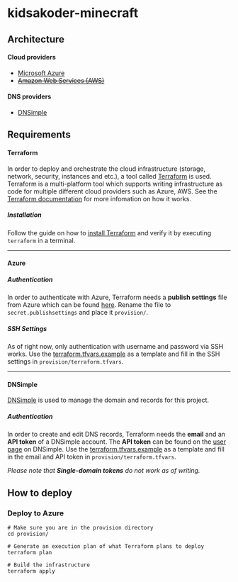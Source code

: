 kidsakoder-minecraft
====================

## Architecture
#### Cloud providers
* [Microsoft Azure](https://azure.microsoft.com/en-us/)
* ~~[Amazon Web Services (AWS)](https://aws.amazon.com/)~~

#### DNS providers
* [DNSimple](https://dnsimple.com/)


## Requirements
#### Terraform
In order to deploy and orchestrate the cloud infrastructure (storage, network, security, instances and  etc.), a tool called [Terraform](https://terraform.io) is used. 
Terraform is a multi-platform tool which supports writing infrastructure as code for multiple different cloud providers such as Azure, AWS. 
See the [Terraform documentation](https://www.terraform.io/docs/index.html) for more infomation on how it works.
##### Installation
Follow the guide on how to [install Terraform](https://www.terraform.io/intro/getting-started/install.html) and verify it by executing `terraform` in a terminal. 

---

#### Azure 
##### Authentication
In order to authenticate with Azure, Terraform needs a **publish settings** file from Azure which can be found [here](https://manage.windowsazure.com/publishsettings). Rename the file to `secret.publishsettings` and place it `provision/`.
##### SSH Settings
As of right now, only authentication with username and password via SSH works.
Use the [terraform.tfvars.example](provision/terraform.tfvars.example) as a template and fill in the SSH settings in `provision/terraform.tfvars`.  

---

#### DNSimple 
[DNSimple](https://dnsimple.com) is used to manage the domain and records for this project.
##### Authentication 
In order to create and edit DNS records, Terraform needs the **email** and an **API token** of a DNSimple account.
The **API token** can be found on the [user page](https://dnsimple.com/user) on DNSimple.
Use the [terraform.tfvars.example](provision/terraform.tfvars.example) as a template and fill in the email and API token in `provision/terraform.tfvars`.  

_Please note that **Single-domain tokens** do not work as of writing._


## How to deploy
### Deploy to Azure
```
# Make sure you are in the provision directory
cd provision/

# Generate an execution plan of what Terraform plans to deploy
terraform plan 

# Build the infrastructure
terraform apply 
```
